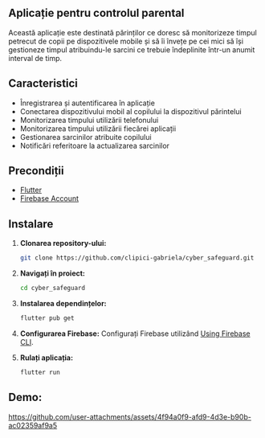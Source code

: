 ## Aplicație pentru controlul parental
Această aplicație este destinată părinților ce doresc să monitorizeze timpul petrecut de copii pe dispozitivele mobile și să îi învețe pe cei mici să își gestioneze timpul atribuindu-le sarcini ce trebuie îndeplinite într-un anumit interval de timp.

## Caracteristici
- Înregistrarea și autentificarea în aplicație
- Conectarea dispozitivului mobil al copilului la dispozitivul părintelui
- Monitorizarea timpului utilizării telefonului
- Monitorizarea timpului utilizării fiecărei aplicații
- Gestionarea sarcinilor atribuite copilului
- Notificări referitoare la actualizarea sarcinilor

## Precondiții
- [Flutter](https://flutter.dev/docs/get-started/install)
- [Firebase Account](https://firebase.google.com/)

## Instalare

1. **Clonarea repository-ului:**

    ```bash
    git clone https://github.com/clipici-gabriela/cyber_safeguard.git
    ```
    
2. **Navigați în proiect:**
    ```bash
    cd cyber_safeguard
    ```
    
3. **Instalarea dependințelor:**
  
    ```bash
    flutter pub get
    ```
4. **Configurarea Firebase:**
     Configurați Firebase utilizând [Using Firebase CLI](https://firebase.google.com/docs/flutter/setup).
5. **Rulați aplicația:**

    ```bash
    flutter run
    ```
  
  ## Demo:
  https://github.com/user-attachments/assets/4f94a0f9-afd9-4d3e-b90b-ac02359af9a5
